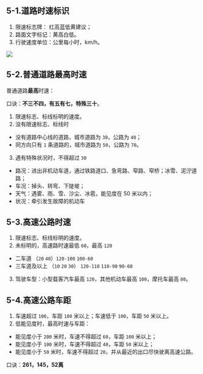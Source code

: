 ## 5-1.道路时速标识

1. 限速标志牌： 红高蓝低黄建议；
2. 路面文字标记：黄高白低。
3. 行驶速度单位：公里每小时，km/h。

![](https://raw.githubusercontent.com/oneyoung19/vuepress-blog-img/Not-Count-Contribution/img/20241013192925.png)

## 5-2.普通道路最高时速

普通道路**最高**时速：

口诀：**不三不四，有五有七，特殊三十**。

1. 限速标志、标线标明的速度。
2. 没有限速标志、标线时
  - 没有道路中心线的道路，城市道路为 `30`，公路为 `40`；
  - 同方向只有 `1` 条道路的，城市道路为 `50`，公路为 `70`。
3. 遇有特殊状况时，不得超过 `30`
  - 路况：进出非机动车道，通过铁路道口、急弯路、窄路、窄桥；冰雪、泥泞道路；
  - 车况：掉头、转弯、下陡坡；
  - 天气：遇雾、雨、雪、沙尘、冰雹，能见度在 50 米以内；
  - 状况：牵引发生故障的机动车

## 5-3.高速公路时速

1. 限速标志、标线标明的速度。
2. 未标明的，高速路时速最低 `60`，最高 `120`
  - 二车道 （`20` `40`）`120-100` `100-60`
  - 三车道及以上 （`10` `20` `30`） `120-110` `110-90` `90-60`
3. 驾驶车型：小型载客汽车最高 `120`，其他机动车最高 `100`，摩托车最高 `80`。

## 5-4.高速公路车距

1. 车速超过 `100`，车距 `100` 米以上；车速低于 `100`，车距 `50` 米以上。
2. 低能见度时，最高时速与车距：
  - 能见度小于 `200` 米时，车速不得超过 `60`，车距 `100` 米以上；
  - 能见度小于 `100` 米时，车速不得超过 `40`，车距 `50` 米以上；
  - 能见度小于 `50` 米时，车速不得超过 `20`，并从最近的出口尽快驶离高速公路。

口诀：**261，145，52离**
